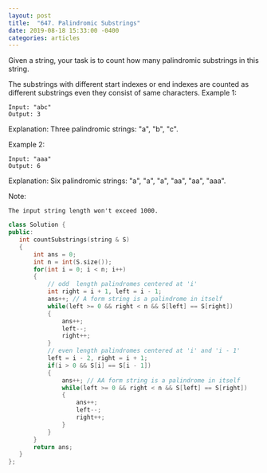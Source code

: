 ```yaml
---
layout: post
title:  "647. Palindromic Substrings"
date: 2019-08-18 15:33:00 -0400
categories: articles
---
```

Given a string, your task is to count how many palindromic substrings in this string.

The substrings with different start indexes or end indexes are counted as different substrings even they consist of same characters.
Example 1:
```
Input: "abc"
Output: 3
```
Explanation: Three palindromic strings: "a", "b", "c".
 

Example 2:
```
Input: "aaa"
Output: 6
```
Explanation: Six palindromic strings: "a", "a", "a", "aa", "aa", "aaa".
 

Note:
```
The input string length won't exceed 1000.
```
```c++
class Solution {
public:
   int countSubstrings(string & S) 
   {
       int ans = 0;
       int n = int(S.size());
       for(int i = 0; i < n; i++)
       {
           // odd  length palindromes centered at 'i'
           int right = i + 1, left = i - 1;
           ans++; // A form string is a palindrome in itself
           while(left >= 0 && right < n && S[left] == S[right])
           {
               ans++;
               left--;
               right++;
           }
           // even length palindromes centered at 'i' and 'i - 1'
           left = i - 2, right = i + 1;
           if(i > 0 && S[i] == S[i - 1])
           { 
               ans++; // AA form string is a palindrome in itself
               while(left >= 0 && right < n && S[left] == S[right])
               {
                   ans++;
                   left--;
                   right++;
               }
           }
       }
       return ans;
   }
};
```
